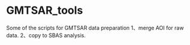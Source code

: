 # GMTSAR_tools
Some of the scripts for GMTSAR data preparation
1、merge AOI for raw data.
2、copy to SBAS analysis.
